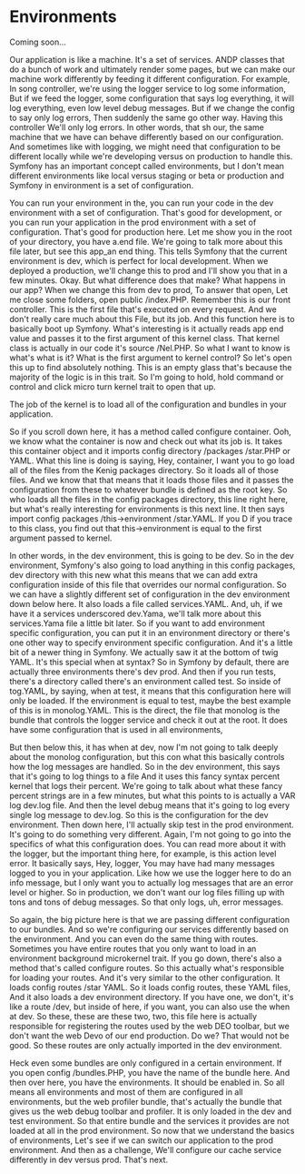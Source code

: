 # Environments

Coming soon...

Our application is like a machine. It's a set of services. ANDP classes that do a
bunch of work and ultimately render some pages, but we can make our machine work
differently by feeding it different configuration. For example, In song controller,
we're using the logger service to log some information, But if we feed the logger,
some configuration that says log everything, it will log everything, even low level
debug messages. But if we change the config to say only log errors, Then suddenly the
same go other way. Having this controller We'll only log errors. In other words, that
sh our, the same machine that we have can behave differently based on our
configuration. And sometimes like with logging, we might need that configuration to
be different locally while we're developing versus on production to handle this.
Symfony has an important concept called environments, but I don't mean different
environments like local versus staging or beta or production and Symfony in
environment is a set of configuration.

You can run your environment in the, you can run your code in the dev environment
with a set of configuration. That's good for development, or you can run your
application in the prod environment with a set of configuration. That's good for
production here. Let me show you in the root of your directory, you have a.end file.
We're going to talk more about this file later, but see this app_an end thing. This
tells Symfony that the current environment is dev, which is perfect for local
development. When we deployed a production, we'll change this to prod and I'll show
you that in a few minutes. Okay. But what difference does that make? What happens in
our app? When we change this from dev to prod, To answer that open, Let me close some
folders, open public /index.PHP. Remember this is our front controller. This is the
first file that's executed on every request. And we don't really care much about this
File, but its job. And this function here is to basically boot up Symfony. What's
interesting is it actually reads app end value and passes it to the first argument of
this kernel class. That kernel class is actually in our code it's source /Nel.PHP. So
what I want to know is what's what is it? What is the first argument to kernel
control? So let's open this up to find absolutely nothing. This is an empty glass
that's because the majority of the logic is in this trait. So I'm going to hold, hold
command or control and click micro turn kernel trait to open that up.

The job of the kernel is to load all of the configuration and bundles in your
application.

So if you scroll down here, it has a method called configure container. Ooh, we know
what the container is now and check out what its job is. It takes this container
object and it imports config directory /packages /star.PHP or YAML. What this line is
doing is saying, Hey, container, I want you to go load all of the files from the
Kenig packages directory. So it loads all of those files. And we know that that means
that it loads those files and it passes the configuration from these to whatever
bundle is defined as the root key. So who loads all the files in the config packages
directory, this line right here, but what's really interesting for environments is
this next line. It then says import config packages /this->environment /star.YAML. If
you D if you trace to this class, you find out that this->environment is equal to the
first argument passed to kernel.

In other words, in the dev environment, this is going to be dev. So in the dev
environment, Symfony's also going to load anything in this config packages, dev
directory with this new <affirmative> what this means that we can add extra
configuration inside of this file that overrides our normal configuration. So we can
have a slightly different set of configuration in the dev environment down below
here. It also loads a file called services.YAML. And, uh, if we have it a services
underscored dev.Yama, we'll talk more about this services.Yama file a little bit
later. So if you want to add environment specific configuration, you can put it in an
environment directory or there's one other way to specify environment specific
configuration. And it's a little bit of a newer thing in Symfony. We actually saw it
at the bottom of twig YAML. It's this special when at syntax? So in Symfony by
default, there are actually three environments there's dev prod. And then if you run
tests, there's a directory called there's an environment called test. So inside of
tog.YAML, by saying, when at test, it means that this configuration here will only be
loaded. If the environment is equal to test, maybe the best example of this is in
monolog.YAML. This is the direct, the file that monolog is the bundle that controls
the logger service and check it out at the root. It does have some configuration that
is used in all environments,

But then below this, it has when at dev, now I'm not going to talk deeply about the
monolog configuration, but this con what this basically controls how the log messages
are handled. So in the dev environment, this says that it's going to log things to a
file And it uses this fancy syntax percent kernel that logs their percent. We're
going to talk about what these fancy percent strings are in a few minutes, but what
this points to is actually a VAR log dev.log file. And then the level debug means
that it's going to log every single log message to dev.log. So this is the
configuration for the dev environment. Then down here, I'll actually skip test in the
prod environment. It's going to do something very different. Again, I'm not going to
go into the specifics of what this configuration does. You can read more about it
with the logger, but the important thing here, for example, is this action level
error. It basically says, Hey, logger, You may have had many messages logged to you
in your application. Like how we use the logger here to do an info message, but I
only want you to actually log messages that are an error level or higher. So in
production, we don't want our log files filling up with tons and tons of debug
messages. So that only logs, uh, error messages.

So again, the big picture here is that we are passing different configuration to our
bundles. And so we're configuring our services differently based on the environment.
And you can even do the same thing with routes. Sometimes you have entire routes that
you only want to load in an environment background microkernel trait. If you go down,
there's also a method that's called configure routes. So this actually what's
responsible for loading your routes. And it's very similar to the other
configuration. It loads config routes /star YAML. So it loads config routes, these
YAML files, And it also loads a dev environment directory. If you have one, we don't,
it's like a route /dev, but inside of here, if you want, you can also use the when at
dev. So these, these are these two, two, this file here is actually responsible for
registering the routes used by the web DEO toolbar, but we don't want the web Devo of
our end production. Do we? That would not be good. So these routes are only actually
imported in the dev environment.

Heck even some bundles are only configured in a certain environment. If you open
config /bundles.PHP, you have the name of the bundle here. And then over here, you
have the environments. It should be enabled in. So all means all environments and
most of them are configured in all environments, but the web profiler bundle, that's
actually the bundle that gives us the web debug toolbar and profiler. It is only
loaded in the dev and test environment. So that entire bundle and the services it
provides are not loaded at all in the prod environment. So now that we understand the
basics of environments, Let's see if we can switch our application to the prod
environment. And then as a challenge, We'll configure our cache service differently
in dev versus prod. That's next.

